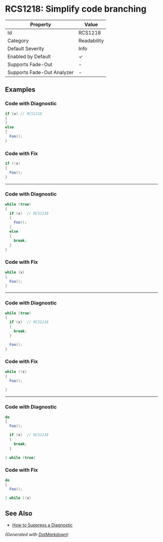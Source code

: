 # RCS1218: Simplify code branching

| Property                    | Value       |
| --------------------------- | ----------- |
| Id                          | RCS1218     |
| Category                    | Readability |
| Default Severity            | Info        |
| Enabled by Default          | &#x2713;    |
| Supports Fade\-Out          | \-          |
| Supports Fade\-Out Analyzer | \-          |

## Examples

### Code with Diagnostic

```csharp
if (x) // RCS1218
{
}
else
{
  Foo();
}
```

### Code with Fix

```csharp
if (!x)
{
  Foo();
}
```

- - -

### Code with Diagnostic

```csharp
while (true)
{
  if (x)  // RCS1218
  {
    Foo();
  }
  else
  {
    break;
  }
}
```

### Code with Fix

```csharp
while (x)
{
  Foo();
}
```

- - -

### Code with Diagnostic

```csharp
while (true)
{
  if (x)  // RCS1218
  {
    break;
  }

  Foo();
}
```

### Code with Fix

```csharp
while (!x)
{
  Foo();
      
}
```

- - -

### Code with Diagnostic

```csharp
do
{
  Foo();

  if (x)  // RCS1218
  {
    break;
  }
  
} while (true)
```

### Code with Fix

```csharp
do
{
  Foo();

} while (!x)
```

## See Also

* [How to Suppress a Diagnostic](../HowToConfigureAnalyzers.md#how-to-suppress-a-diagnostic)


*\(Generated with [DotMarkdown](http://github.com/JosefPihrt/DotMarkdown)\)*